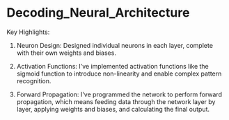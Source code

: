 # Decoding_Neural_Architecture
Key Highlights:

1) Neuron Design: Designed individual neurons in each layer, complete with their own weights and biases.

2) Activation Functions: I've implemented activation functions like the sigmoid function to introduce non-linearity and enable complex pattern recognition.

3) Forward Propagation: I've programmed the network to perform forward propagation, which means feeding data through the network layer by layer, applying weights and biases, and calculating the final output.
